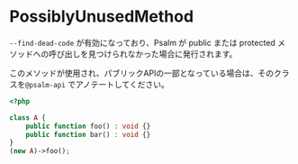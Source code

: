 # PossiblyUnusedMethod

`--find-dead-code` が有効になっており、Psalm が public または protected メソッドへの呼び出しを見つけられなかった場合に発行されます。

このメソッドが使用され、パブリックAPIの一部となっている場合は、そのクラスを`@psalm-api` でアノテートしてください。

```php
<?php

class A {
    public function foo() : void {}
    public function bar() : void {}
}
(new A)->foo();
```
